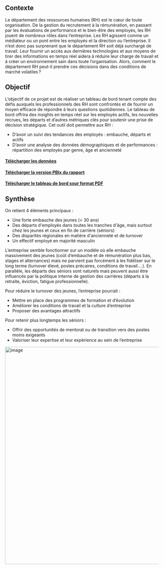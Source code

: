 ## Contexte
Le département des ressources humaines (RH) est le cœur de toute organisation. De la gestion du recrutement à la rémunération, en passant par les évaluations de performance et le bien-être des employés, les RH jouent de nombreux rôles dans l’entreprise. Les RH agissent comme un médiateur ou un pont entre les employés et la direction ou l’entreprise. Il n’est donc pas surprenant que le département RH soit déjà surchargé de travail. Leur fournir un accès aux dernières technologies et aux moyens de tirer des informations en temps réel aidera à réduire leur charge de travail et à créer un environnement sain dans toute l’organisation.
Alors, comment le département RH peut-il prendre ces décisions dans des conditions de marché volatiles ? 

## Objectif
L’objectif de ce projet est de réaliser un tableau de bord tenant compte des défis auxquels les professionnels des RH sont confrontés et de fournir un moyen efficace de répondre à leurs questions quotidiennes.  Le tableau de bord offrira des insights en temps réel sur les employés actifs, les nouvelles recrues, les départs et d’autres métriques clés pour soutenir une prise de décision stratégique. 
Cet outil doit permettre aux RH : 
-	D’avoir  un suivi des tendances des employés : embauche, départs et actifs
-	D’avoir une analyse des données démographiques et de performances : répartition des employés par genre, âge et ancienneté

#### [Télécharger les données](https://github.com/Hines98/HR-Analysis_PBI_project/blob/main/HR-Data.xlsx)
#### [Télécharger la version PBIx du rapport](https://github.com/Hines98/Analyse_donnees_RH_PBI/blob/main/HR%20Analysis%20Dashboard.pbix)
#### [Télécharger le tableau de bord sour format PDF](https://github.com/Hines98/HR-Analysis_PBI_project/blob/main/HR%20Analysis%20Dashboard.pdf)


## Synthèse
On retient 4 éléments principaux :
- Une forte embauche des jeunes (< 30 ans)
- Des départs d'employés dans toutes les tranches d'âge, mais surtout chez les jeunes et ceux en fin de carrière (séniors)
- Des disparités régionales en matière d'ancienneté et de turnover
- Un effectif employé en majorité masculin

L’entreprise semble fonctionner sur un modèle où elle embauche massivement des jeunes (coût d’embauche et de rémunération plus bas, stages et alternances) mais ne parvient pas forcément à les fidéliser sur le long terme (turnover élevé, postes précaires, conditions de travail….). En parallèle, les départs des séniors sont naturels mais peuvent aussi être influencés par la politique interne de gestion des carrières (départs à la retraite, éviction, fatigue professionnelle).

Pour réduire le turnover des jeunes, l’entreprise pourrait :
- Mettre en place des programmes de formation et d’évolution
- Améliorer les conditions de travail et la culture d’entreprise
- Proposer des avantages attractifs
  
Pour retenir plus longtemps les séniors :
- Offrir des opportunités de mentorat ou de transition vers des postes moins exigeants
- Valoriser leur expertise et leur expérience au sein de l’entreprise

<img width="1378" height="711" alt="image" src="https://github.com/user-attachments/assets/24780d3a-470c-42b8-8c81-e88106a63f4d" />




